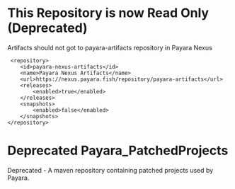 # This Repository is now Read Only (Deprecated)
Artifacts should not got to payara-artifacts repository in Payara Nexus
```
 <repository>
    <id>payara-nexus-artifacts</id>
    <name>Payara Nexus Artifacts</name>
    <url>https://nexus.payara.fish/repository/payara-artifacts</url>
    <releases>
        <enabled>true</enabled>
    </releases>
    <snapshots>
        <enabled>false</enabled>
    </snapshots>
</repository>
```

Deprecated Payara_PatchedProjects
======================

Deprecated - A maven repository containing patched projects used by Payara. 
